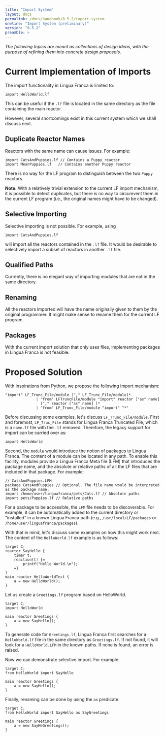 ```yaml
---
title: "Import System"
layout: docs
permalink: /docs/handbook/0.5.2/import-system
oneline: "Import System (preliminary)"
version: "0.5.2"
preamble: >
---
```

_The following topics are meant as collections of design ideas, with the purpose of refining them into concrete design proposals._

# Current Implementation of Imports

The import functionality in Lingua Franca is limited to:

    import HelloWorld.lf

This can be useful if the `.lf` file is located in the same directory as the file containing the main reactor.

However, several shortcomings exist in this current system which we shall discuss next.

## Duplicate Reactor Names
Reactors with the same name can cause issues. For example:

```
import CatsAndPuppies.lf // Contains a Puppy reactor
import MeanPuppies.lf   // Contains another Puppy reactor
```

There is no way for the LF program to distinguish between the two `Puppy` reactors.

**Note.** With a relatively trivial extension to the current LF import mechanism, it is possible to detect duplicates, but there is no way to circumvent them in the current LF program (i.e., the original names might have to be changed).

## Selective Importing
Selective importing is not possible. For example, using
    
```
import CatsAndPuppies.lf
```
 
will import all the reactors contained in the `.lf` file. It would be desirable to selectively import a subset of reactors in another `.lf` file.

## Qualified Paths
Currently, there is no elegant way of importing modules that are not in the same directory.

## Renaming
All the reactors imported will have the name originally given to them by the original programmer. It might make sense to rename them for the current LF program.

## Packages
With the current import solution that only uses files, implementing packages in Lingua Franca is not feasible.


# Proposed Solution
With inspirations from Python, we propose the following import mechanism:

```
"import" LF_Trunc_File/module ("," LF_Trunc_File/module)* 
              | "from" LFTruncFile/module "import" reactor ["as" name]
                ("," reactor ["as" name] )*
              | "from" LF_Trunc_File/module "import" "*" 
```

Before discussing some examples, let's discuss `LF_Trunc_File/module`. First and foremost, `LF_Truc_File` stands for Lingua Franca Truncated File, which is a `name.lf` file with the `.lf` removed. Therefore, the legacy support for import can be carried over as:

```
import HelloWorld
```

Second, the `module` would introduce the notion of packages to Lingua Franca. The content of a module can be located in any path. To enable this facility, modules provide a Lingua Franca Meta file (LFM) that introduces the package name, and the absolute or relative paths of all the LF files that are included in that package. For example:

```
// CatsAndPuppies.LFM
package CatsAndPuppies // Optional. The file name would be interpreted as the package name.
import /home/user/linguafranca/pets/Cats.lf // Absolute paths
import pets/Puppies.lf // Relative paths
```

For a package to be accessible, the `LFM` file needs to be discoverable. For example, it can be automatically added to the current directory or "installed" in a known Lingua Franca path (e.g., `/usr/local/LF/packages` or `/home/user/linguafranca/packages`).

With that in mind, let's discuss some examples on how this might work next.
The content of the `HelloWorld.lf` example is as follows:

```
target C; 
reactor SayHello {
    timer t;
    reaction(t) {=
        printf("Hello World.\n");
    =}
}
main reactor HelloWorldTest {
    a = new HelloWorld();
}
```

Let us create a `Greetings.lf` program based on HelloWorld.
```
target C; 
import HelloWorld

main reactor Greetings {
    a = new SayHello();
}
```

To generate code for `Greetings.lf`, Lingua Franca first searches for a `HelloWorld.lf` file in the same directory as `Greetings.lf`. If not found, it will look for a `HelloWorld.LFM` in the known paths. If none is found, an error is raised.

Now we can demonstrate selective import. For example:
```
target C; 
from HelloWorld import SayHello

main reactor Greetings {
    a = new SayHello();
}
```

Finally, renaming can be done by using the `as` predicate:
```
target C; 
from HelloWorld import SayHello as SayGreetings

main reactor Greetings {
    a = new SayHeGreetings();
}
```
